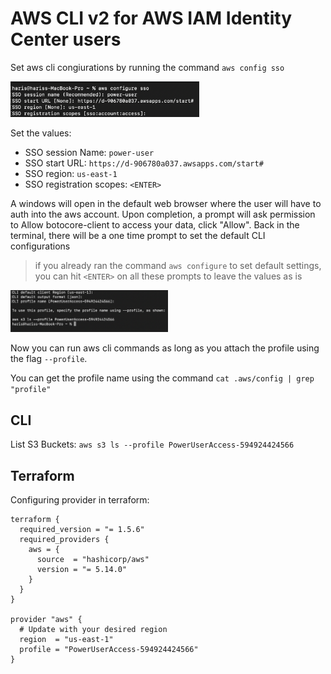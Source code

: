 # AWS CLI v2 for AWS IAM Identity Center users

Set aws cli congiurations by running the command `aws config sso`

<img src="./images/17_config_sso.png" height=30% width=60%> 

Set the values:
* SSO session Name: `power-user`
* SSO start URL: `https://d-906780a037.awsapps.com/start#`
* SSO region: `us-east-1`
* SSO registration scopes: `<ENTER>`

A windows will open in the default web browser where the user will have to auth into the aws account. Upon completion, a prompt will ask permission to Allow botocore-client to access your data, click "Allow". Back in the terminal, there will be a one time prompt to set the default CLI configurations 

> if you already ran the command `aws configure` to set default settings, you can hit `<ENTER>` on all these prompts to leave the values as is

<img src="./images/18_default_cli_config.png" height=30% width=50%>

Now you can run aws cli commands as long as you attach the profile using the flag `--profile`. 

You can get the profile name using the command `cat .aws/config | grep "profile"`

## CLI
List S3 Buckets: `aws s3 ls --profile PowerUserAccess-594924424566`

## Terraform

Configuring provider in terraform:
```shll
terraform {
  required_version = "= 1.5.6"
  required_providers {
    aws = {
      source  = "hashicorp/aws"
      version = "= 5.14.0"
    }
  }
}

provider "aws" {
  # Update with your desired region
  region  = "us-east-1"
  profile = "PowerUserAccess-594924424566"
}
```
